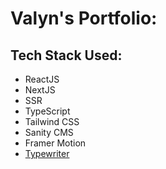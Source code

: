 # Valyn's Portfolio:

## Tech Stack Used:

- ReactJS
- NextJS
- SSR
- TypeScript
- Tailwind CSS
- Sanity CMS
- Framer Motion
- [Typewriter](https://www.npmjs.com/package/react-simple-typewriter)
